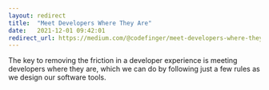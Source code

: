 ```yaml
---
layout: redirect
title:  "Meet Developers Where They Are"
date:   2021-12-01 09:42:01
redirect_url: https://medium.com/@codefinger/meet-developers-where-they-are-8b667e2c79f5
---
```


The key to removing the friction in a developer experience is meeting developers where they are, which we can do by following just a few rules as we design our software tools.
